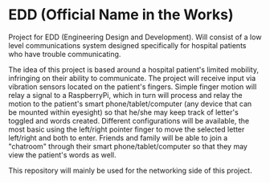 # EDD (Official Name in the Works)
Project for EDD (Engineering Design and Development). Will consist of a low level communications system designed specifically for hospital patients who have trouble communicating.

The idea of this project is based around a hospital patient's limited mobility, infringing on their ability to communicate. The project will receive input via vibration sensors located on the patient's fingers. Simple finger motion will relay a signal to a RaspberryPi, which in turn will process and relay the motion to the patient's smart phone/tablet/computer (any device that can be mounted within eyesight) so that he/she may keep track of letter's toggled and words created. Different configurations will be available, the most basic using the left/right pointer finger to move the selected letter left/right and both to enter. Friends and family will be able to join a "chatroom" through their smart phone/tablet/computer so that they may view the patient's words as well.

This repository will mainly be used for the networking side of this project.
